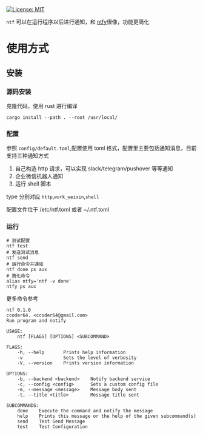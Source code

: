 [![License: MIT](https://img.shields.io/badge/License-MIT-yellow.svg)](https://opensource.org/licenses/MIT)

`ntf` 可以在运行程序以后进行通知，和 [ntfy](https://github.com/dschep/ntfy)很像，功能更简化

# 使用方式
## 安装
### 源码安装
克隆代码，使用 rust 进行编译
```shell
cargo install --path . --root /usr/local/
```
### 配置
参照 `config/default.toml`,配置使用 toml 格式，配置里主要包括通知消息，目前支持三种通知方式
1. 自己构造 http 请求，可以实现 slack/telegram/pushover 等等通知
2. 企业微信机器人通知
3. 运行 shell 脚本

type 分别对应 `http`,`work_weixin`,`shell`

配置文件位于 /etc/ntf.toml 或者 ~/.ntf.toml
### 运行
```shell
# 测试配置
ntf test 
# 发送测试消息
ntf send
# 运行命令并通知
ntf done ps aux
# 简化命令
alias ntfy='ntf -v done'
ntfy ps aux
```
更多命令参考
```shell
ntf 0.1.0
ccoder64. <ccoder64@gmail.com>
Run program and notify

USAGE:
    ntf [FLAGS] [OPTIONS] <SUBCOMMAND>

FLAGS:
    -h, --help       Prints help information
    -v               Sets the level of verbosity
    -V, --version    Prints version information

OPTIONS:
    -b, --backend <backend>    Notify backend service
    -c, --config <config>      Sets a custom config file
    -m, --message <message>    Message body sent
    -t, --title <title>        Message title sent

SUBCOMMANDS:
    done    Execute the command and notify the message
    help    Prints this message or the help of the given subcommand(s)
    send    Test Send Message
    test    Test Configuration
```
